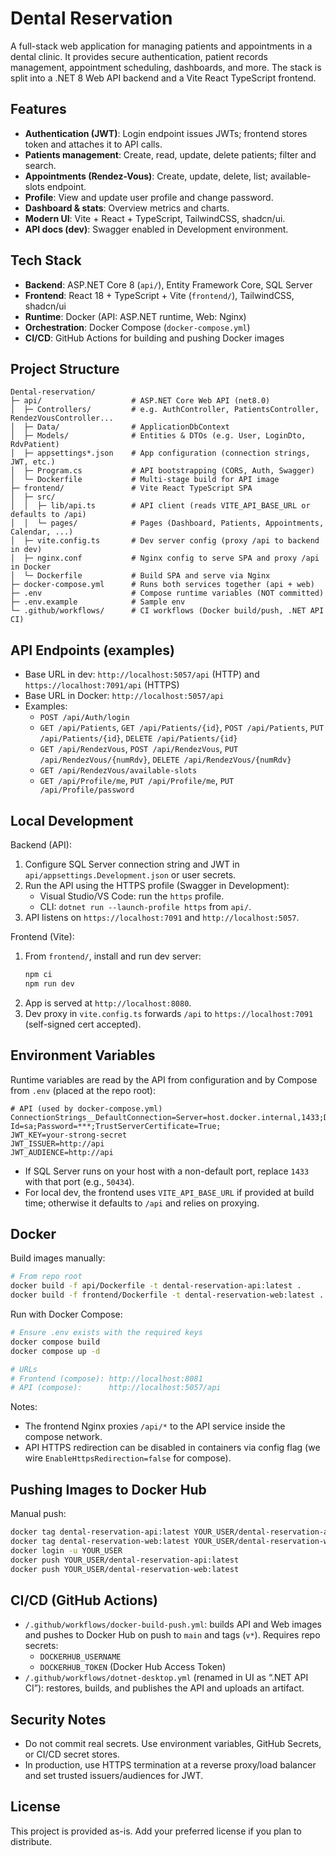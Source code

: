 # Dental Reservation

A full-stack web application for managing patients and appointments in a dental clinic. It provides secure authentication, patient records management, appointment scheduling, dashboards, and more. The stack is split into a .NET 8 Web API backend and a Vite React TypeScript frontend.

## Features

- **Authentication (JWT)**: Login endpoint issues JWTs; frontend stores token and attaches it to API calls.
- **Patients management**: Create, read, update, delete patients; filter and search.
- **Appointments (Rendez-Vous)**: Create, update, delete, list; available-slots endpoint.
- **Profile**: View and update user profile and change password.
- **Dashboard & stats**: Overview metrics and charts.
- **Modern UI**: Vite + React + TypeScript, TailwindCSS, shadcn/ui.
- **API docs (dev)**: Swagger enabled in Development environment.

## Tech Stack

- **Backend**: ASP.NET Core 8 (`api/`), Entity Framework Core, SQL Server
- **Frontend**: React 18 + TypeScript + Vite (`frontend/`), TailwindCSS, shadcn/ui
- **Runtime**: Docker (API: ASP.NET runtime, Web: Nginx)
- **Orchestration**: Docker Compose (`docker-compose.yml`)
- **CI/CD**: GitHub Actions for building and pushing Docker images

## Project Structure

```
Dental-reservation/
├─ api/                    # ASP.NET Core Web API (net8.0)
│  ├─ Controllers/         # e.g. AuthController, PatientsController, RendezVousController...
│  ├─ Data/                # ApplicationDbContext
│  ├─ Models/              # Entities & DTOs (e.g. User, LoginDto, RdvPatient)
│  ├─ appsettings*.json    # App configuration (connection strings, JWT, etc.)
│  ├─ Program.cs           # API bootstrapping (CORS, Auth, Swagger)
│  └─ Dockerfile           # Multi-stage build for API image
├─ frontend/               # Vite React TypeScript SPA
│  ├─ src/
│  │  ├─ lib/api.ts        # API client (reads VITE_API_BASE_URL or defaults to /api)
│  │  └─ pages/            # Pages (Dashboard, Patients, Appointments, Calendar, ...)
│  ├─ vite.config.ts       # Dev server config (proxy /api to backend in dev)
│  ├─ nginx.conf           # Nginx config to serve SPA and proxy /api in Docker
│  └─ Dockerfile           # Build SPA and serve via Nginx
├─ docker-compose.yml      # Runs both services together (api + web)
├─ .env                    # Compose runtime variables (NOT committed)
├─ .env.example            # Sample env
└─ .github/workflows/      # CI workflows (Docker build/push, .NET API CI)
```

## API Endpoints (examples)

- Base URL in dev: `http://localhost:5057/api` (HTTP) and `https://localhost:7091/api` (HTTPS)
- Base URL in Docker: `http://localhost:5057/api`
- Examples:
  - `POST /api/Auth/login`
  - `GET /api/Patients`, `GET /api/Patients/{id}`, `POST /api/Patients`, `PUT /api/Patients/{id}`, `DELETE /api/Patients/{id}`
  - `GET /api/RendezVous`, `POST /api/RendezVous`, `PUT /api/RendezVous/{numRdv}`, `DELETE /api/RendezVous/{numRdv}`
  - `GET /api/RendezVous/available-slots`
  - `GET /api/Profile/me`, `PUT /api/Profile/me`, `PUT /api/Profile/password`

## Local Development

Backend (API):

1. Configure SQL Server connection string and JWT in `api/appsettings.Development.json` or user secrets.
2. Run the API using the HTTPS profile (Swagger in Development):
   - Visual Studio/VS Code: run the `https` profile.
   - CLI: `dotnet run --launch-profile https` from `api/`.
3. API listens on `https://localhost:7091` and `http://localhost:5057`.

Frontend (Vite):

1. From `frontend/`, install and run dev server:
   ```bash
   npm ci
   npm run dev
   ```
2. App is served at `http://localhost:8080`.
3. Dev proxy in `vite.config.ts` forwards `/api` to `https://localhost:7091` (self-signed cert accepted).

## Environment Variables

Runtime variables are read by the API from configuration and by Compose from `.env` (placed at the repo root):

```
# API (used by docker-compose.yml)
ConnectionStrings__DefaultConnection=Server=host.docker.internal,1433;Database=CabinetD;User Id=sa;Password=***;TrustServerCertificate=True;
JWT_KEY=your-strong-secret
JWT_ISSUER=http://api
JWT_AUDIENCE=http://api
```

- If SQL Server runs on your host with a non-default port, replace `1433` with that port (e.g., `50434`).
- For local dev, the frontend uses `VITE_API_BASE_URL` if provided at build time; otherwise it defaults to `/api` and relies on proxying.

## Docker

Build images manually:

```bash
# From repo root
docker build -f api/Dockerfile -t dental-reservation-api:latest .
docker build -f frontend/Dockerfile -t dental-reservation-web:latest .
```

Run with Docker Compose:

```bash
# Ensure .env exists with the required keys
docker compose build
docker compose up -d

# URLs
# Frontend (compose): http://localhost:8081
# API (compose):      http://localhost:5057/api
```

Notes:

- The frontend Nginx proxies `/api/*` to the API service inside the compose network.
- API HTTPS redirection can be disabled in containers via config flag (we wire `EnableHttpsRedirection=false` for compose).

## Pushing Images to Docker Hub

Manual push:

```bash
docker tag dental-reservation-api:latest YOUR_USER/dental-reservation-api:latest
docker tag dental-reservation-web:latest YOUR_USER/dental-reservation-web:latest
docker login -u YOUR_USER
docker push YOUR_USER/dental-reservation-api:latest
docker push YOUR_USER/dental-reservation-web:latest
```

## CI/CD (GitHub Actions)

- `/.github/workflows/docker-build-push.yml`: builds API and Web images and pushes to Docker Hub on push to `main` and tags (`v*`). Requires repo secrets:
  - `DOCKERHUB_USERNAME`
  - `DOCKERHUB_TOKEN` (Docker Hub Access Token)
- `/.github/workflows/dotnet-desktop.yml` (renamed in UI as “.NET API CI”): restores, builds, and publishes the API and uploads an artifact.

## Security Notes

- Do not commit real secrets. Use environment variables, GitHub Secrets, or CI/CD secret stores.
- In production, use HTTPS termination at a reverse proxy/load balancer and set trusted issuers/audiences for JWT.

## License

This project is provided as-is. Add your preferred license if you plan to distribute.
